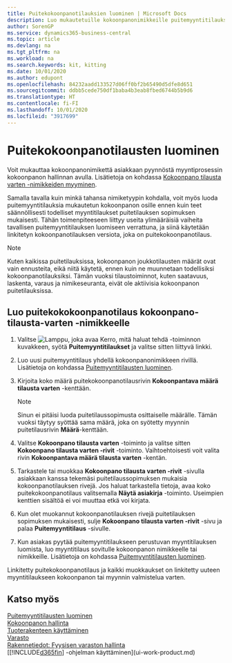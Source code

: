 ```yaml
---
title: Puitekokoonpanotilauksien luominen | Microsoft Docs
description: Luo mukautetuille kokoonpanonimikkeille puitemyyntitilauksia, ennen kuin teet säännöllisesti todelliset myyntitilaukset puitetilauksen sopimuksen mukaisesti.
author: SorenGP
ms.service: dynamics365-business-central
ms.topic: article
ms.devlang: na
ms.tgt_pltfrm: na
ms.workload: na
ms.search.keywords: kit, kitting
ms.date: 10/01/2020
ms.author: edupont
ms.openlocfilehash: 84232aadd133527d06ff0bf2b65490d5dfe8d651
ms.sourcegitcommit: ddbb5cede750df1baba4b3eab8fbed6744b5b9d6
ms.translationtype: HT
ms.contentlocale: fi-FI
ms.lasthandoff: 10/01/2020
ms.locfileid: "3917699"
---
```

# <a name="create-blanket-assembly-orders"></a>Puitekokoonpanotilausten luominen
Voit mukauttaa kokoonpanonimikettä asiakkaan pyynnöstä myyntiprosessin kokoonpanon hallinnan avulla. Lisätietoja on kohdassa [Kokoonpano tilausta varten -nimikkeiden myyminen](assembly-how-to-sell-items-assembled-to-order.md).  

 Samalla tavalla kuin minkä tahansa nimiketyypin kohdalla, voit myös luoda puitemyyntitilauksia mukautetun kokoonpanon osille ennen kuin teet säännöllisesti todelliset myyntitilaukset puitetilauksen sopimuksen mukaisesti. Tähän toimenpiteeseen liittyy useita ylimääräisiä vaiheita tavallisen puitemyyntitilauksen luomiseen verrattuna, ja siinä käytetään linkitetyn kokoonpanotilauksen versiota, joka on puitekokoonpanotilaus.

> [!NOTE]  
>  Kuten kaikissa puitetilauksissa, kokoonpanon joukkotilausten määrät ovat vain ennusteita, eikä niitä käytetä, ennen kuin ne muunnetaan todellisiksi kokoonpanotilauksiksi. Tämän vuoksi tilaustoiminnot, kuten saatavuus, laskenta, varaus ja nimikeseuranta, eivät ole aktiivisia kokoonpanon puitetilauksissa.  

## <a name="to-create-a-blanket-assembly-order-for-an-assemble-to-order-item"></a>Luo puitekokokoonpanotilaus kokoonpano\-tilausta\-varten -nimikkeelle  
1. Valitse ![Lamppu, joka avaa Kerro, mitä haluat tehdä -toiminnon](media/ui-search/search_small.png "Kerro, mitä haluat tehdä") kuvakkeen, syötä **Puitemyyntitilaukset** ja valitse sitten liittyvä linkki.  
2. Luo uusi puitemyyntitilaus yhdellä kokoonpanonimikkeen rivillä. Lisätietoja on kohdassa [Puitemyyntitilausten luominen](sales-how-to-create-blanket-sales-orders.md).  
3. Kirjoita koko määrä puitekokoonpanotilausrivin **Kokoonpantava määrä tilausta varten** -kenttään.

    > [!NOTE]  
    >  Sinun ei pitäisi luoda puitetilaussopimusta osittaiselle määrälle. Tämän vuoksi täytyy syöttää sama määrä, joka on syötetty myynnin puitetilausrivin **Määrä**-kenttään.  

4. Valitse **Kokoonpano tilausta varten** -toiminto ja valitse sitten **Kokoonpano tilausta varten -rivit** -toiminto. Vaihtoehtoisesti voit valita rivin **Kokoonpantava määrä tilausta varten** -kentän.  
5. Tarkastele tai muokkaa **Kokoonpano tilausta varten -rivit** -sivulla asiakkaan kanssa tekemäsi puitetilaussopimuksen mukaisia kokoonpanotilauksen rivejä. Jos haluat tarkastella tietoja, avaa koko puitekokoonpanotilaus valitsemalla **Näytä asiakirja** -toiminto. Useimpien kenttien sisältöä ei voi muuttaa etkä voi kirjata.  
6. Kun olet muokannut kokoonpanotilauksen rivejä puitetilauksen sopimuksen mukaisesti, sulje **Kokoonpano tilausta varten -rivit** -sivu ja palaa **Puitemyyntitilaus** -sivulle.  
7. Kun asiakas pyytää puitemyyntitilaukseen perustuvan myyntitilauksen luomista, luo myyntitilaus sovitulle kokoonpanon nimikkeelle tai nimikkeille. Lisätietoja on kohdassa [Puitemyyntitilausten luominen](sales-how-to-create-blanket-sales-orders.md).

Linkitetty puitekokoonpanotilaus ja kaikki muokkaukset on linkitetty uuteen myyntitilaukseen kokoonpanon tai myynnin valmistelua varten.  

## <a name="see-also"></a>Katso myös
[Puitemyyntitilausten luominen](sales-how-to-create-blanket-sales-orders.md)  
[Kokoonpanon hallinta](assembly-assemble-items.md)  
[Tuoterakenteen käyttäminen](inventory-how-work-BOMs.md)  
[Varasto](inventory-manage-inventory.md)  
[Rakennetiedot: Fyysisen varaston hallinta](design-details-warehouse-management.md)  
[[!INCLUDE[d365fin](includes/d365fin_md.md)] -ohjelman käyttäminen](ui-work-product.md)
